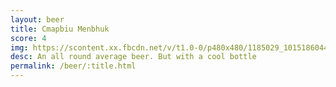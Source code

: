 ```yaml
---
layout: beer
title: Cmapbiu Menbhuk
score: 4
img: https://scontent.xx.fbcdn.net/v/t1.0-0/p480x480/1185029_10151860445333745_1637600629_n.jpg?oh=9c265da3b484b7c37359fea498a283fc&oe=587A7778
desc: An all round average beer. But with a cool bottle
permalink: /beer/:title.html
---
```

